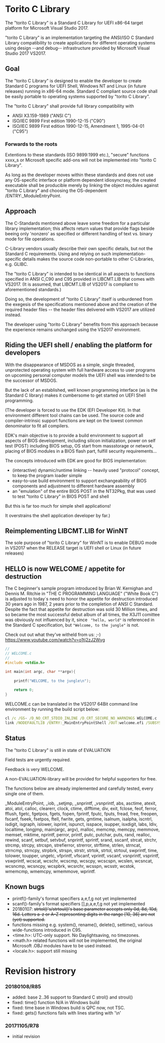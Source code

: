 # Torito C Library

The "torito C Library" is a Standard C Library for UEFI x86-64 target platform
for Microsoft Visual Studio 2017.

"torito C Library" is an implementation targeting the ANSI/ISO C Standard Library compatibility
to create applications for different operating systems using 
design --and debug-- infrastructure provided by Microsoft Visual Studio 2017 VS2017.

## Goal 

The "torito C Library" is designed to enable the developer to create 
Standard C programs for UEFI Shell, Windows NT and Linux (in future releases)
running in x86-64 mode. Standard C compliant source code shall be easily portable to operating systems
supported by "torito C Library".

The "torito C Library" shall provide full library compatibility with

* ANSI X3.159-1989 ("ANSI C")
* ISO/IEC 9899 First edition 1990-12-15 ("C90")
* ISO/IEC 9899 First edition 1990-12-15, Amendment 1, 1995-04-01 ("C95")

### Forwards to the roots
Extentions to these standards (ISO 9899:1999 etc.), "secure" functions xxxx_s or Microsoft specific add-ons will not be implemented into "torito C Library".

As long as the developer moves within these standards and does not use
 any OS-specific interface or platform dependent idiosyncrasy, the created
executable shall be producible merely by linking the object modules against "torito C Library"
and choosing the OS-dependent /ENTRY:_ModuleEntryPoint.


## Approach

The C-Standards mentioned above leave some freedom for a particular library implementation;
this affects return values that provide flags beside beeing only 'nonzero' as specified 
or different handling of text vs. binary mode for file operations.

C-Library vendors usually describe their own specific details, but not the Standard C requirements.
Using and relying on such implementation-specific details makes the source code non-portable
to other C-Libraries, e.g. GLIBC.

The "torito C Library" is intended to be identical in all aspects to functions specified in ANSI C,C90 and C95 provided in LIBCMT.LIB that comes with VS2017.
(It is assumed, that LIBCMT.LIB of VS2017 is compliant to aforementioned standards.)

Doing so, the development of "torito C Library" itself is unburdened from the exegesis of the specifications mentioned above and the creation of the required header files -- the header files delivered
with VS2017 are utilized instead.

The developer using "torito C Library" benefits from this approach because the experience remains unchanged using the VS2017 environment.


## Riding the UEFI shell / enabling the platform for developers

With the disappearance of MSDOS as a simple, single threaded, unprotected operating system with full hardware access to user programs on upcoming personal computer models the UEFI shell was intended to be the successor of MSDOS.

But the lack of an established, well known programming interface (as is the Standard C library) 
makes it cumbersome to get started on UEFI Shell programming.

(The developer is forced to use the EDK (EFI Developer Kit). In that environment
different tool chains can be used. The source code and compiler-intrinsic support functions
are kept on the lowest common denominator to fit all compilers.

EDK's main objective is to provide a build environment to support all aspects of
BIOS development, including silicon initialization, power on self test (POST) including BIOS setup, OS start from massstorage or network, placing of BIOS modules in a BIOS flash part, fulfill security requirements...

The concepts introduced with EDK are good for BIOS implementation:
* (interactive) dynamic/runtime linking -- heavily used "protocol" concept, to
  keep the program loader simple
* easy-to-use build environment to support exchangeability of BIOS components and adjustment to different hardware assembly 
* an "emulation" of the entire BIOS POST in the NT32Pkg, that was used to test "torito C Library" in BIOS POST and shell

But this is far too much for simple shell applications!

It overstrains the shell application developer by far.)


## Reimplementing LIBCMT.LIB for WinNT

The sole purpose of "torito C Library" for WinNT is to enable DEBUG mode in VS2017 when the RELEASE target is UEFI shell or Linux (in future releases)


## HELLO is now WELCOME / appetite for destruction

The C beginner's sample program introduced by Brian W. Kernighan and Dennis M. Ritchie
in "THE C PROGRAMMING LANGUAGE" ("White Book C") is adjusted to today´s need to honor
the appetite for destruction introduced 30 years ago in 1987, 2 years prior to the completion of ANSI C Standard.
Despite the fact that appetite for destruction was sold 30 Million times, and so became the 
most successful debut album of all times, the X3J11 comittee was obviously not influenced by it, since ``` "hello, world"``` is referenced
in the Standard C specification, but ```"Welcome, to the jungle"``` is not.

Check out out what they've witheld from us: ;-) https://www.youtube.com/watch?v=o1tj2zJ2Wvg

```c
//
// WELCOME.c
//
#include <stdio.h>

int main(int argc, char **argv){
    
    printf("WELCOME, to the jungle\n");
    
    return 0;
}
```

WELCOME.c can be translated in the VS2017 64Bit command line environment by running the build script below:

```bat
cl /c /GS- /D_NO_CRT_STDIO_INLINE /D_CRT_SECURE_NO_WARNINGS WELCOME.c
link /NODEFAULTLIB /ENTRY:_MainEntryPointShell /OUT:welcome.efi /SUBSYSTEM:EFI_APPLICATION WELCOME.obj toritoC64R.lib
```


## Status
The "torito C Library" is still in state of EVALUATION

Field tests are urgently required.

Feedback is very WELCOME.

A non-EVALUATION-library will be provided for helpful supporters for free.

The functions below are already implemented and carefully tested, every single one of them.

_ModuleEntryPoint, _iob, _setjmp, _snprintf, _vsnprintf, abs, asctime, atexit, atoi, atol, calloc, clearerr, clock, ctime, difftime, div, exit, 
fclose, feof, ferror, fflush, fgetc, fgetpos, fgets, fopen, fprintf, fputc, fputs, fread, free, freopen, fscanf, fseek, fsetpos, ftell, fwrite, gets, 
gmtime, isalnum, isalpha, iscntrl, isdigit, isgraph, islower, isprint, ispunct, isspace, isupper, isxdigit, labs, ldiv, localtime, longjmp, 
main(argc, argv), malloc, memcmp, memcpy, memmove, memset, mktime, nprintf, perror, printf, putc, putchar, puts, rand, realloc, rewind, scanf, 
setbuf, setvbuf, snprintf, sprintf, srand, sscanf, strcat, strchr, strcmp, strcpy, strcspn, strefierror, strerror, strftime, strlen, strncat, 
strncmp, strncpy, strpbrk, strspn, strstr, strtok, strtol, strtoul, swprintf, time, tolower, toupper, ungetc, vfprintf, vfscanf, vprintf, vscanf, 
vsnprintf, vsprintf, vswprintf, wcscat, wcschr, wcscmp, wcscpy, wcscspn, wcslen, wcsncat, wcsncmp, wcsncpy, wcspbrk, wcsrchr, wcsspn, wcsstr, 
wcstok, wmemcmp, wmemcpy, wmemmove, wprintf.



## Known bugs

* printf()-family's format specifiers a,e,f,g not yet implemented
* scanf()-family's format specifiers [],p,a,e,f,g  not yet implemented
* 20180107: <del>strtol()'s/strtoul()'s base parameter accepts only 0d, 8d, 10d, 16d.
   Letters a–z or A–Z representing digits in the range [10, 36] are not (yet) supported.</del>
* functions missing e.g. system(), rename(), delete(), settime(), various wide-functions introduced in C95.
* <time.h>: UTC-only support. No Daylightsaving, no timezones. 
* <math.h> related functions will not be implemented, the original Microsoft .OBJ modules
   have to be used instead.
* <locale.h>: support still missing

# Revision histrory
### 20180108/R85
* added: base 2..36 support to Standard C strol() and stroul()
* fixed: time() function N/A in Windows build
* fixed: time base in Windows build is QPC now, not TSC.
* fixed: gets() functions fails with lines starting with '\n'
### 20171105/R78
* initial revision

